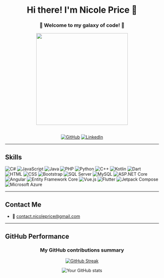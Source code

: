 

<div align="center">

# Hi there! I'm Nicole Price 🐧

### 🌟 Welcome to my galaxy of code! 🌟

<img src="https://i.giphy.com/media/v1.Y2lkPTc5MGI3NjExbDFtbWtpcWw0Nndhcmp6ZjU1YzV2OGc3a3BmYWlycmc2d3huZmJvaiZlcD12MV9pbnRlcm5hbF9naWZfYnlfaWQmY3Q9Zw/tMqBXhuFovmzH5Fhf6/giphy.gif" width="300px">  

<br>
  <br>
  
[![GitHub](https://img.shields.io/badge/GitHub-100000?style=for-the-badge&logo=github&logoColor=white)](https://github.com/NicolePT)
[![LinkedIn](https://img.shields.io/badge/LinkedIn-0A66C2?style=for-the-badge&logo=linkedin&logoColor=white)](https://www.linkedin.com/in/nicole-price-torrejon)

</div>

---

## Skills

![C#](https://img.shields.io/badge/-C%23-239120?style=flat&logo=c-sharp&logoColor=white)
![JavaScript](https://img.shields.io/badge/-JavaScript-F7DF1E?style=flat&logo=javascript&logoColor=white)
![Java](https://img.shields.io/badge/-Java-007396?style=flat&logo=java&logoColor=white)
![PHP](https://img.shields.io/badge/-PHP-777BB4?style=flat&logo=php&logoColor=white)
![Python](https://img.shields.io/badge/-Python-3776AB?style=flat&logo=python&logoColor=white)
![C++](https://img.shields.io/badge/-C%2B%2B-00599C?style=flat&logo=c%2B%2B&logoColor=white)
![Kotlin](https://img.shields.io/badge/-Kotlin-0095D5?style=flat&logo=kotlin&logoColor=white)
![Dart](https://img.shields.io/badge/-Dart-0175C2?style=flat&logo=dart&logoColor=white)
![HTML](https://img.shields.io/badge/-HTML5-E34F26?style=flat&logo=html5&logoColor=white)
![CSS](https://img.shields.io/badge/-CSS3-1572B6?style=flat&logo=css3&logoColor=white)
![Bootstrap](https://img.shields.io/badge/-Bootstrap-563D7C?style=flat&logo=bootstrap&logoColor=white)
![SQL Server](https://img.shields.io/badge/-SQL%20Server-CC2927?style=flat&logo=microsoft-sql-server&logoColor=white)
![MySQL](https://img.shields.io/badge/-MySQL-4479A1?style=flat&logo=mysql&logoColor=white)
![ASP.NET Core](https://img.shields.io/badge/-ASP.NET%20Core-512BD4?style=flat&logo=.net&logoColor=white)
![Angular](https://img.shields.io/badge/-Angular-DD0031?style=flat&logo=angular&logoColor=white)
![Entity Framework Core](https://img.shields.io/badge/-Entity%20Framework%20Core-512BD4?style=flat&logo=.net&logoColor=white)
![Vue.js](https://img.shields.io/badge/-Vue.js-4FC08D?style=flat&logo=vue.js&logoColor=white)
![Flutter](https://img.shields.io/badge/-Flutter-02569B?style=flat&logo=flutter&logoColor=white)
![Jetpack Compose](https://img.shields.io/badge/-Jetpack%20Compose-4285F4?style=flat&logo=android&logoColor=white)
![Microsoft Azure](https://img.shields.io/badge/-Microsoft%20Azure-0089D6?style=flat&logo=microsoft-azure&logoColor=white)

---

## Contact Me

- 📧 [contact.nicoleprice@gmail.com](mailto:contact.nicoleprice@gmail.com)

---

## GitHub Performance

<div align="center">

### My GitHub contributions summary

[![GitHub Streak](https://github-readme-streak-stats.herokuapp.com?user=NicolePT&theme=dark&ring=fb4362&fire=fb4362&currStreakNum=fb4362&currStreakLabel=fb4362&hide_border=true)](https://git.io/streak-stats)

![Your GitHub stats](https://github-readme-stats.vercel.app/api?username=NicolePT&hide_border=true&show_icons=true&bg_color=151515&title_color=fb4362&icon_color=fb4362&text_bold=false&text_color=9e9e9e)

</div>
